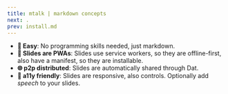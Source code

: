 ```yaml
---
title: mtalk | markdown concepts
next: .
prev: install.md
---
```

- **:raising_hand: Easy**: No programming skills needed, just markdown.
- **:rocket: Slides are PWAs**: Slides use service workers, so they are 
offline-first, also have a manifest, so they are installable.
- **:globe_with_meridians: p2p distributed**: Slides are automatically shared 
through Dat.
- **:nail_care: a11y friendly**: Slides are responsive, also controls. 
Optionally add _speech_ to your slides.